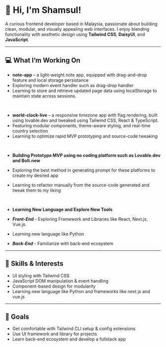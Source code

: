 # 👋 Hi, I'm Shamsul!

A curious frontend developer based in Malaysia, passionate about building clean, modular, and visually appealing web interfaces. I enjoy blending functionality with aesthetic design using **Tailwind CSS**, **DaisyUI**, and **JavaScript**.

---

## 💻 What I’m Working On

-  **note-app** – a light-weight note app, equipped with drag-and-drop feature and local storage persistance
-  Exploring modern event handler such as drag-drop handler
-  Learning to store and retrieve updated page data using localStorage to maintain state across sessions.
  
  <br>

-  **world-clock-live** –  a responsive timezone app with flag rendering, built using lovable.dev and tweaked using Tailwind CSS, React & TypeScript.
-  Featuring modular components, theme-aware styling, and real-time country selection
-  Learning to optimize rapid MVP prototyping and source-code tweaking
  
  <br>
  
- **Building Prototype MVP using no coding platform such as Lovable.dev and Bolt.new** 
- Exploring the best method in generating prompt for these platforms to create my desired app
- Learning to refactor manually from the source-code generated and tweak them to my liking
  
  <br>
  
- **Learning New Language and Explore New Tools**
- ***Front-End*** - Exploring Framework and Libraries like React, Next.js, Vue.js.
- Learning new language like Python
- ***Back-End*** - Familiarize with back-end ecosystem
---

## 🚀 Skills & Interests

- UI styling with Tailwind CSS 
- JavaScript DOM manipulation & event handling
- Component-based design for modularity
- Learning new language like Python and frameworks like next.js and vue.js

---

## 🌱 Goals

- Get comfortable with Tailwind CLI setup & config extensions
- Use UI framework and library for projects
- Learn back-end ecosystem and develop a fullstack app



<!--
**shamsul3226/shamsul3226** is a ✨ _special_ ✨ repository because its `README.md` (this file) appears on your GitHub profile.

Here are some ideas to get you started:

- 🔭 I’m currently working on ...
- 🌱 I’m currently learning ...
- 👯 I’m looking to collaborate on ...
- 🤔 I’m looking for help with ...
- 💬 Ask me about ...
- 📫 How to reach me: ...
- 😄 Pronouns: ...
- ⚡ Fun fact: ...
-->
